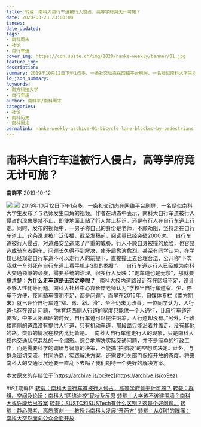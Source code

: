 ```yaml
---
title: 转载：南科大自行车道被行人侵占，高等学府竟无计可施？
date: 2020-03-23 23:00:00
isnews:
date_updated:
tags:
- 南科周末
- 社论
- 自行车道
cover_img: https://cdn.suste.ch/img/2020/nanke-weekly/banner/01.jpg
feature_img:
description:
summary: 2019年10月12日下午1点多，一条社交动态在网络平台刷屏，一名疑似南科大学生发布了与老师发生口角的视频。作者在动态中表示，南科大自行车道被行人侵占的现象屡禁不止，即使地面上贴了行人禁止标识，还是有行人在自行车道上行走。
ld_json_summary:
keywords:
- 南方科技大学
- 自行车道
author: 南鲜平/南科周末
categories:
- 社论
- 南科历史
- 南科周末
permalink: nanke-weekly-archive-01-bicycle-lane-blocked-by-pedestrians
---
```

# 南科大自行车道被行人侵占，高等学府竟无计可施？
**南鲜平** 2019-10-12

![](https://cdn.suste.ch/img/2020/nanke-weekly/banner/original/01.jpeg)
![](https://cdn.suste.ch/img/2020/nanke-weekly/banner.png)
2019年10月12日下午1点多，一条社交动态在网络平台刷屏，一名疑似南科大学生发布了与老师发生口角的视频。作者在动态中表示，南科大自行车道被行人侵占的现象屡禁不止，即使地面上贴了行人禁止标识，还是有行人在自行车道上行走。同时，发布的视频中，一男子称自己的身份是老师，不顾劝阻，坚持走在自行车道上。这条说说被广泛传播，截至发稿前，阅读量已经突破2000次。
 
自行车道被行人侵占，对道路安全造成了严重的威胁。行人不顾自身被撞的危险，也容易造成骑车者翻车。问题长久得不到解决，使矛盾愈演愈烈。甚至有同学认为，在学校已经规定自行车道不可以走行人的前提下，直接撞上去合理合法，公开称“下次我就一车怼死在自行车道上看手机走S型的憨批”。
 
自行车道走行人已经成为南科大交通领域的顽疾，需要系统的治理。很多行人反映：“走车道也是无奈”，那就要搞清楚：**为什么走车道是无奈之举呢？**
 
南科大校内道路设计存在区域不足，设计不够人性化等问题。南科大社科中心袁长庚老师认为“学校里自行车道窄、少，停车不方便，夜间骑车照明不足，都是问题”。而早在2016年，自媒体专栏《南方期末》就已评价自行车道“窄、弯、斜、滑”，至今仍未见改善。一位同学认为，人行道也存在设计问题，“体育场西侧人行道的宽度只能供一个人通行，比自行车道还要窄，中午太阳暴晒的时候，自行车道可以提供阴凉，人行道却没有。”另外，行政楼南侧的道路没有提供人行道，只有机动车道，那段路只能沿着井盖走，没有其他的路。类似的情况在校内比比皆是。
 
南科大自行车道走行人的现象，只是南科大校内交通状况混乱的一个缩影。综合地解决实际交通问题，并不是简单的行政工作，而是需要科学的调研与智慧的决策，不能搞“拍脑袋”的空想式决定。此外，与群众密切交流，共同协商，实践解决方案，还需要相关部门保持开放的态度。将来南科大的交通状况还要一直乱下去吗？我们期待一个更好的解决方案。

本文原文的存档位于[https://archive.is/ox9ez](https://archive.is/ox9ez)

##往期鲜评
[转载：南科大自行车道被行人侵占，高等学府竟无计可施？](https://nanke.suste.ch/2020/03/23/nanke-weekly-archive-01-bicycle-lane-blocked-by-pedestrians/)
[转载：群组、空间及论坛：南科大“网络治校”现状及反思](https://nanke.suste.ch/2020/03/23/nanke-weekly-archive-02-manage-sustech-online)
[转载：大学该不该建围墙？南科大或许能给出答案](https://nanke.suste.ch/2020/03/23/nanke-weekly-archive-03-wall-of-sustech)
[转载：SUSTC和SUSTech有什么区别？这是个好问题。](https://nanke.suste.ch/2020/03/23/nanke-weekly-archive-04-sustech-or-sustc)
[转载：静心思考、高质原创——教授为南科大发展“开药方”](https://nanke.suste.ch/2020/03/23/nanke-weekly-archive-05-prescription-to-sustech)
[转载：从0到1的阵痛：南科大突然面向公众全面开放](https://nanke.suste.ch/2020/03/23/nanke-weekly-archive-06-sustech-open-to-public)
